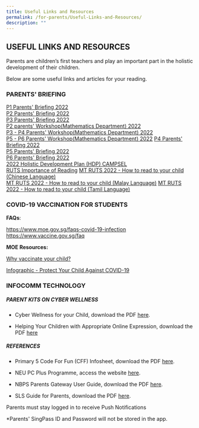 ```yaml
---
title: Useful Links and Resources
permalink: /for-parents/Useful-Links-and-Resources/
description: ""
---
```

## USEFUL LINKS AND RESOURCES


Parents are children’s first teachers and play an important part in the holistic development of their children.  
  
Below are some useful links and articles for your reading.  


### PARENTS' BRIEFING


[P1 Parents' Briefing 2022]()  
[P2 Parents' Briefing 2022]()  
[P3 Parents' Briefing 2022]()  
[P2 parents' Workshop(Mathematics Department) 2022](/files/2022%20P2%20Math%20Parents%20Workshop%202022_Final_25Feb2022.pdf)  
[P3 - P4 Parents' Workshop(Mathematics Department) 2022](/files/2022%20P3%20and%20P4%20Parents%20Workshop%202022%20for%20upload.pdf)  
[P5 - P6 Parents' Workshop(Mathematics Department) 2022](/files/2022%20P5%20and%20P6%20Math%20Workshop%20for%20Parents%202022.pdf)
[P4 Parents' Briefing 2022]()  
[P5 Parents' Briefing 2022]()  
[P6 Parents' Briefing 2022]()  
[2022 Holistic Development Plan (HDP) CAMPSEL](/files/2022%20Holistic%20Development%20Plan%20HDP%202022_for%20website.pdf)  
[RUTS Importance of Reading](/files/RUTS_Importance%20of%20Reading_For%20school%20website.pdf)
[MT RUTS 2022 - How to read to your child (Chinese Language)](https://navalbasepri-moe-edu-sg-admin.cwp.sg/qql/slot/u726/Parent%20Resources/RUTS/MT%20RUTS%202022%20-%20How%20to%20read%20to%20your%20child%20Chinese%20Language.pdf)  
[MT RUTS 2022 - How to read to your child (Malay Language)](/files/MT%20RUTS%202022%20-%20How%20to%20read%20to%20your%20child%20Chinese%20Language.pdf)
[MT RUTS 2022 - How to read to your child (Tamil Language)](/files/MT%20RUTS%202022%20-%20How%20to%20read%20to%20your%20child%20Tamil%20Language.pdf)


### COVID-19 VACCINATION FOR STUDENTS


**FAQs**:  

[https://www.moe.gov.sg/faqs-covid-19-infection  
](https://www.moe.gov.sg/faqs-covid-19-infection)[https://www.vaccine.gov.sg/faq  
](https://www.vaccine.gov.sg/faq)

  

**MOE Resources:**

[Why vaccinate your child?](/files/Why%20vaccinate%20your%20child.pdf)

[Infographic - Protect Your Child Against COVID-19](/files/Infographic%20-%20Protect%20Your%20Child%20Against%20COVID-19.pdf)




### INFOCOMM TECHNOLOGY



##### PARENT KITS ON CYBER WELLNESS   

*   Cyber Wellness for your Child, download the PDF [here](/files/Parent%20Kit%20-%20Cyber%20Wellness%20for%20your%20Child.pdf).

*   Helping Your Children with Appropriate Online Expression, download the PDF [here](/files/3B%202019%20Connect%20T1%20Parents%20Tipsheet.pdf)



##### REFERENCES

*   Primary 5 Code For Fun (CFF) Infosheet, download the PDF [here]().

*   NEU PC Plus Programme, access the website [here](https://www.imda.gov.sg/programme-listing/neu-pc-plus).  
    
*   NBPS Parents Gateway User Guide, download the PDF [here](/files/NBPS%20Parents%20Gateway%20Userguide.pdf).

*   SLS Guide for Parents, download the PDF [here](/files/SLS%20guide%20for%20parents.pdf).  
    

Parents must stay logged in to receive Push Notifications

\*Parents' SingPass ID and Password will not be stored in the app.

